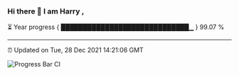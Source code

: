 ### Hi there 👋 I am Harry , 

⏳ Year progress { █████████████████████████████▁ } 99.07 %

---

⏰ Updated on Tue, 28 Dec 2021 14:21:06 GMT

![Progress Bar CI](https://github.com/duykhang68/duykhang68/workflows/Progress%20Bar%20CI/badge.svg)

